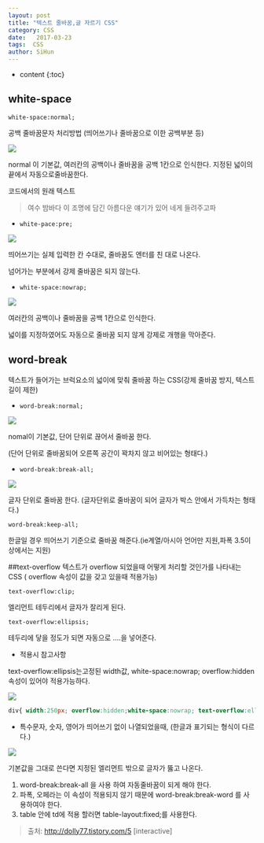```yaml
---
layout: post
title: "텍스트 줄바꿈,글 자르기 CSS"
category: CSS
date:   2017-03-23
tags:  CSS
author: SiHun
---
```


* content
{:toc}

## white-space

`white-space:normal;`

공백 줄바꿈문자 처리방법 (띄어쓰기나 줄바꿈으로 이한 공백부분 등)

![](http://cfile6.uf.tistory.com/image/190A8340500E53FA053487)

normal 이 기본값, 여러칸의 공백이나 줄바꿈을 공백 1칸으로 인식한다. 지정된 넓이의 끝에서 자동으로줄바꿈한다.

코드에서의 원래 텍스트

>여수 밤바다 이    조명에 담긴    아름다운    얘기가 있어 네게 들려주고파

- `white-pace:pre;`

![](http://cfile29.uf.tistory.com/image/1975A145500E51901C270D)

띄어쓰기는 실제 입력한 칸 수대로, 줄바꿈도 엔터를 친 대로 나온다.

넘어가는 부분에서 강제 줄바꿈은 되지 않는다.

- `white-space:nowrap;`

![](http://cfile25.uf.tistory.com/image/1267B349500E51A82AD87E)

여러칸의 공백이나 줄바꿈을 공백 1칸으로 인식한다.

넓이를 지정하였어도 자동으로 줄바꿈 되지 않게 강제로 개행을 막아준다.

## word-break
텍스트가 들어가는 브럭요소의 넓이에 맞춰 줄바꿈 하는 CSS(강제 줄바꿈 방지, 텍스트길이 제한)

- `word-break:normal;`

![](http://cfile6.uf.tistory.com/image/1677FE3A500F425B2F7259)

nomal이 기본값, 단어 단위로 끊어서 줄바꿈 한다.

(단어 단위로 줄바꿈되어 오른쪽 공간이 꽉차지 않고 비어있는 형태다.)

- `word-break:break-all;`

![](http://cfile2.uf.tistory.com/image/151B853A500F434925DD67)

글자 단위로 줄바꿈 한다. (글자단위로 줄바꿈이 되어 글자가 박스 안에서 가득차는 형태다.)

`word-break:keep-all;`

한글일 경우 띄어쓰기 기준으로 줄바꿈 해준다.(ie계열/아시아 언어만 지원,파폭 3.5이상에서는 지원)

##text-overflow
텍스트가 overflow 되었을때 어떻게 처리할 것인가를 나타내는 CSS ( overflow 속성이 값을 갖고 있을때 적용가능)

`text-overflow:clip;`

엘리먼트 테두리에서 글자가 잘리게 된다.

`text-overflow:ellipsis;`

테두리에 닿을 정도가 되면 자동으로 ....을 넣어준다.

- 적용시 참고사항
 
text-overflow:ellipsis는고정된 width값, white-space:nowrap; overflow:hidden 속성이 있어야 적용가능하다.

![](http://cfile30.uf.tistory.com/image/20340348500F529204C655)

```css
div{ width:250px; overflow:hidden;white-space:nowrap; text-overflow:ellipsis; padding:10px; border:1px solid #e5e5e5; background:#f5f5f5; }
```

- 특수문자, 숫자, 영어가 띄어쓰기 없이 나열되었을때, (한글과 표기되는 형식이 다르다.)

![](http://cfile23.uf.tistory.com/image/16493635500F5C1F21021D)

기본값을 그대로 쓴다면 지정된 엘리먼트 밖으로 글자가 뚫고 나온다.

1. word-break:break-all 을 사용 하여 자동줄바꿈이 되게 해야 한다.
2. 파폭, 오페라는 이 속성이 적용되지 않기 때문에 word-break:break-word 를 사용하여야 한다.
3. table 안에 td에 적용 할러면 table-layout:fixed;를 사용한다.

>출처: http://dolly77.tistory.com/5 [interactive]